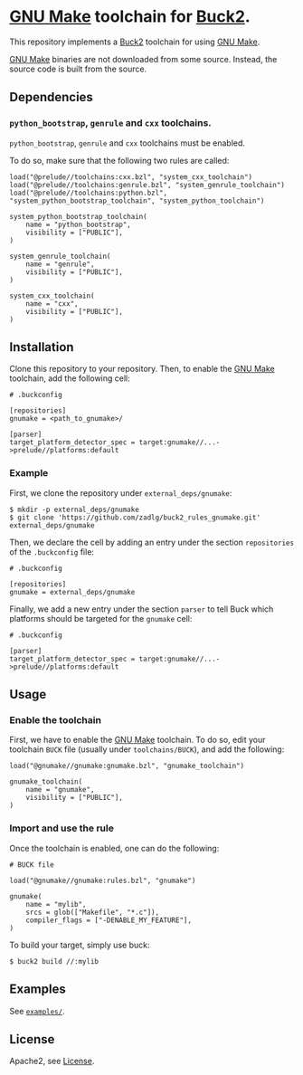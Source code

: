 # [GNU Make] toolchain for [Buck2].

This repository implements a [Buck2] toolchain for using [GNU Make].

[GNU Make] binaries are not downloaded from some source. Instead, the source code
is built from the source.

## Dependencies

### `python_bootstrap`, `genrule` and `cxx` toolchains.

`python_bootstrap`, `genrule` and `cxx` toolchains must be enabled.

To do so, make sure that the following two rules are called:

```starlark
load("@prelude//toolchains:cxx.bzl", "system_cxx_toolchain")
load("@prelude//toolchains:genrule.bzl", "system_genrule_toolchain")
load("@prelude//toolchains:python.bzl", "system_python_bootstrap_toolchain", "system_python_toolchain")

system_python_bootstrap_toolchain(
    name = "python_bootstrap",
    visibility = ["PUBLIC"],
)

system_genrule_toolchain(
    name = "genrule",
    visibility = ["PUBLIC"],
)

system_cxx_toolchain(
    name = "cxx",
    visibility = ["PUBLIC"],
)
```

## Installation

Clone this repository to your repository. Then, to enable the [GNU Make]
toolchain, add the following cell:

```
# .buckconfig

[repositories]
gnumake = <path_to_gnumake>/

[parser]
target_platform_detector_spec = target:gnumake//...->prelude//platforms:default
```

### Example

First, we clone the repository under `external_deps/gnumake`:

```shell
$ mkdir -p external_deps/gnumake
$ git clone 'https://github.com/zadlg/buck2_rules_gnumake.git' external_deps/gnumake
```

Then, we declare the cell by adding an entry under the section `repositories`
of the `.buckconfig` file:

```
# .buckconfig

[repositories]
gnumake = external_deps/gnumake
```

Finally, we add a new entry under the section `parser` to tell Buck which
platforms should be targeted for the `gnumake` cell:

```
# .buckconfig

[parser]
target_platform_detector_spec = target:gnumake//...->prelude//platforms:default
```

## Usage

### Enable the toolchain

First, we have to enable the [GNU Make] toolchain. To do so, edit your toolchain
`BUCK` file (usually under `toolchains/BUCK`), and add the following:

```starlark
load("@gnumake//gnumake:gnumake.bzl", "gnumake_toolchain")

gnumake_toolchain(
    name = "gnumake",
    visibility = ["PUBLIC"],
)
```

### Import and use the rule

Once the toolchain is enabled, one can do the following:

```starlark
# BUCK file

load("@gnumake//gnumake:rules.bzl", "gnumake")

gnumake(
    name = "mylib",
    srcs = glob(["Makefile", "*.c"]),
    compiler_flags = ["-DENABLE_MY_FEATURE"],
)
```

To build your target, simply use buck:

```shell
$ buck2 build //:mylib
```

## Examples

See [`examples/`](examples/).

## License

Apache2, see [License](LICENSE).

[GNU Make]: https://www.gnu.org/software/make/
[Buck2]: https://buck2.build/
